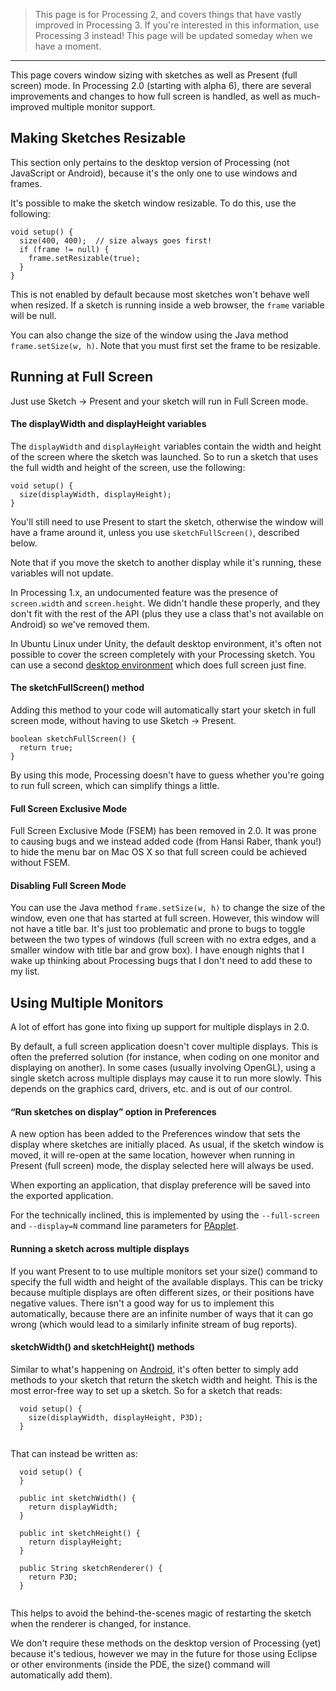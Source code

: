 > This page is for Processing 2, and covers things that have vastly improved in Processing 3. If you're interested in this information, use Processing 3 instead! 
> This page will be updated someday when we have a moment.

---

This page covers window sizing with sketches as well as Present (full
screen) mode. In Processing 2.0 (starting with alpha 6), there are
several improvements and changes to how full screen is handled, as well
as much-improved multiple monitor support.

Making Sketches Resizable
-------------------------

This section only pertains to the desktop version of Processing (not
JavaScript or Android), because it's the only one to use windows and
frames.

It's possible to make the sketch window resizable. To do this, use the
following:

``` {.Processing}
void setup() {
  size(400, 400);  // size always goes first!
  if (frame != null) {
    frame.setResizable(true);
  }
}
```

This is not enabled by default because most sketches won't behave well
when resized. If a sketch is running inside a web browser, the `frame`
variable will be null.

You can also change the size of the window using the Java method
`frame.setSize(w, h)`. Note that you must first set the frame to be
resizable.

Running at Full Screen
----------------------

Just use Sketch → Present and your sketch will run in Full Screen mode.

#### The displayWidth and displayHeight variables

The `displayWidth` and `displayHeight` variables contain the width and
height of the screen where the sketch was launched. So to run a sketch
that uses the full width and height of the screen, use the following:

``` {.Processing}
void setup() {
  size(displayWidth, displayHeight);
}
```

You'll still need to use Present to start the sketch, otherwise the
window will have a frame around it, unless you use `sketchFullScreen()`,
described below.

Note that if you move the sketch to another display while it's running,
these variables will not update.

In Processing 1.x, an undocumented feature was the presence of
`screen.width` and `screen.height`. We didn't handle these properly, and
they don't fit with the rest of the API (plus they use a class that's
not available on Android) so we've removed them.

In Ubuntu Linux under Unity, the default desktop environment, it's often 
not possible to cover the screen completely with your Processing sketch.
You can use a second [desktop environment](http://askubuntu.com/questions/65083/what-kinds-of-desktop-environments-and-shells-are-available) which does full screen just fine.

#### The sketchFullScreen() method

Adding this method to your code will automatically start your sketch in
full screen mode, without having to use Sketch → Present.

``` {.Processing}
boolean sketchFullScreen() {
  return true;
}
```

By using this mode, Processing doesn't have to guess whether you're
going to run full screen, which can simplify things a little.

#### Full Screen Exclusive Mode

Full Screen Exclusive Mode (FSEM) has been removed in 2.0. It was prone
to causing bugs and we instead added code (from Hansi Raber, thank you!)
to hide the menu bar on Mac OS X so that full screen could be achieved
without FSEM. 

#### Disabling Full Screen Mode

You can use the Java method `frame.setSize(w, h)` to change the size of
the window, even one that has started at full screen. However, this
window will not have a title bar. It's just too problematic and prone to
bugs to toggle between the two types of windows (full screen with no
extra edges, and a smaller window with title bar and grow box). I have
enough nights that I wake up thinking about Processing bugs that I don't
need to add these to my list.

Using Multiple Monitors
-----------------------

A lot of effort has gone into fixing up support for multiple displays in
2.0.

By default, a full screen application doesn't cover multiple displays.
This is often the preferred solution (for instance, when coding on one
monitor and displaying on another). In some cases (usually involving
OpenGL), using a single sketch across multiple displays may cause it to
run more slowly. This depends on the graphics card, drivers, etc. and is
out of our control.

#### “Run sketches on display” option in Preferences

A new option has been added to the Preferences window that sets the
display where sketches are initially placed. As usual, if the sketch
window is moved, it will re-open at the same location, however when
running in Present (full screen) mode, the display selected here will
always be used.

When exporting an application, that display preference will be saved
into the exported application.

For the technically inclined, this is implemented by using the
`--full-screen` and `--display=N` command line parameters for
[PApplet](http://processing.googlecode.com/svn/trunk/processing/build/javadoc/core/processing/core/PApplet.html).

#### Running a sketch across multiple displays

If you want Present to to use multiple monitors set your size() command
to specify the full width and height of the available displays. This can
be tricky because multiple displays are often different sizes, or their
positions have negative values. There isn't a good way for us to
implement this automatically, because there are an infinite number of
ways that it can go wrong (which would lead to a similarly infinite
stream of bug reports).

#### sketchWidth() and sketchHeight() methods

Similar to what's happening on [Android](Android "wikilink"), it's often
better to simply add methods to your sketch that return the sketch width
and height. This is the most error-free way to set up a sketch. So for a
sketch that reads:

``` {.processing}
  void setup() {
    size(displayWidth, displayHeight, P3D);
  }
  
```

That can instead be written as:

``` {.processing}
  void setup() {
  }

  public int sketchWidth() {
    return displayWidth;
  }

  public int sketchHeight() {
    return displayHeight;
  }

  public String sketchRenderer() {
    return P3D; 
  }
  
```

This helps to avoid the behind-the-scenes magic of restarting the sketch
when the renderer is changed, for instance.

We don't require these methods on the desktop version of Processing
(yet) because it's tedious, however we may in the future for those using
Eclipse or other environments (inside the PDE, the size() command will
automatically add them).